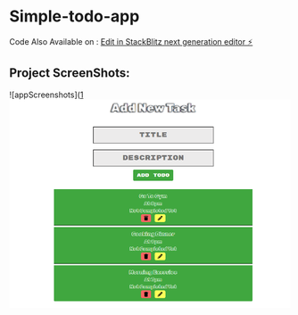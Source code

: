 # Simple-todo-app

Code Also Available on : [Edit in StackBlitz next generation editor ⚡️](https://stackblitz.com/~/github.com/NoumanIsmail/Simple-todo-app)

## Project ScreenShots:


![appScreenshots]([1](https://stackblitz.com/~/github.com/NoumanIsmail/Simple-todo-app?file=appScreenshots.png)
![appScreenshots](https://github.com/NoumanIsmail/Simple-todo-app/blob/main/appScreenshots2.png)

